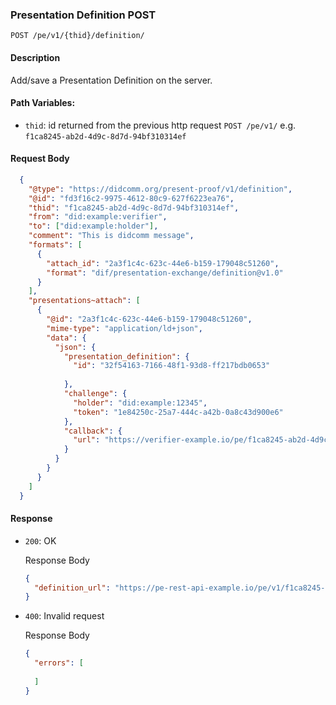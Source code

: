 ### Presentation Definition POST

`POST /pe/v1/{thid}/definition/`


#### Description

Add/save a Presentation Definition on the server.


#### Path Variables:

* `thid`: id returned from the previous http request `POST /pe/v1/` e.g. `f1ca8245-ab2d-4d9c-8d7d-94bf310314ef`


#### Request Body

  ```json
    {
      "@type": "https://didcomm.org/present-proof/v1/definition",
      "@id": "fd3f16c2-9975-4612-80c9-627f6223ea76",
      "thid": "f1ca8245-ab2d-4d9c-8d7d-94bf310314ef",
      "from": "did:example:verifier",
      "to": ["did:example:holder"],
      "comment": "This is didcomm message",
      "formats": [
        {
          "attach_id": "2a3f1c4c-623c-44e6-b159-179048c51260",
          "format": "dif/presentation-exchange/definition@v1.0"
        }
      ],
      "presentations~attach": [
        {
          "@id": "2a3f1c4c-623c-44e6-b159-179048c51260",
          "mime-type": "application/ld+json",
          "data": {
            "json": {
              "presentation_definition": {
                "id": "32f54163-7166-48f1-93d8-ff217bdb0653"
    
              },
              "challenge": {
                "holder": "did:example:12345",
                "token": "1e84250c-25a7-444c-a42b-0a8c43d900e6"
              },
              "callback": {
                "url": "https://verifier-example.io/pe/f1ca8245-ab2d-4d9c-8d7d-94bf310314ef/definition/32f54163-7166-48f1-93d8-ff217bdb0653/status"
              }
            }
          }
        }
      ]
    }
  ```

#### Response

* `200`: OK

  Response Body

    ```json
    {
      "definition_url": "https://pe-rest-api-example.io/pe/v1/f1ca8245-ab2d-4d9c-8d7d-94bf310314ef/definition/32f54163-7166-48f1-93d8-ff217bdb0653/"
    }
    ```

* `400`: Invalid request

  Response Body

  ```json
  {
    "errors": [
    
    ]
  }
  ```
